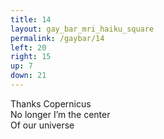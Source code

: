 ```yaml
---
title: 14
layout: gay_bar_mri_haiku_square
permalink: /gaybar/14
left: 20
right: 15
up: 7
down: 21
---
```

Thanks Copernicus  
No longer I’m the center  
Of our universe
